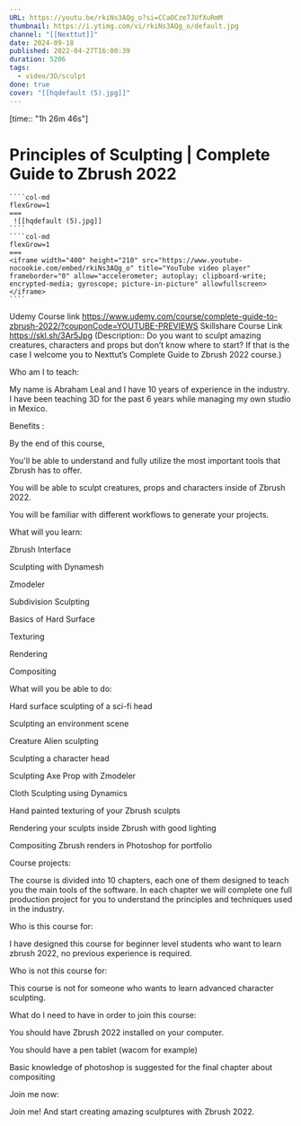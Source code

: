 ```yaml
---
URL: https://youtu.be/rkiNs3AQg_o?si=CCaOCze7JUfXuRmM
thumbnail: https://i.ytimg.com/vi/rkiNs3AQg_o/default.jpg
channel: "[[Nexttut]]"
date: 2024-09-18
published: 2022-04-27T16:00:39
duration: 5206
tags:
  - video/3D/sculpt
done: true
cover: "[[hqdefault (5).jpg]]"
---
```

[time:: "1h 26m 46s"]
# Principles of Sculpting | Complete Guide to Zbrush 2022
`````col
````col-md
flexGrow=1
===
 ![[hqdefault (5).jpg]]
````
````col-md
flexGrow=1
===
<iframe width="400" height="210" src="https://www.youtube-nocookie.com/embed/rkiNs3AQg_o" title="YouTube video player" frameborder="0" allow="accelerometer; autoplay; clipboard-write; encrypted-media; gyroscope; picture-in-picture" allowfullscreen></iframe>
````
`````
Udemy Course link https://www.udemy.com/course/complete-guide-to-zbrush-2022/?couponCode=YOUTUBE-PREVIEWS
Skillshare Course Link https://skl.sh/3Ar5Jpg
(Description:: Do you want to sculpt amazing creatures, characters and props but don’t know where to start? If that is the case I welcome you to Nexttut’s Complete Guide to Zbrush 2022 course.)

Who am I to teach:

My name is Abraham Leal and I have 10 years of experience in the industry. I have been teaching 3D for the past 6 years while managing my own studio in Mexico.

Benefits :

By the end of this course,

You'll be able to understand and fully utilize the most important tools that Zbrush has to offer.

You will be able to sculpt creatures, props and characters inside of Zbrush 2022.

You will be familiar with different workflows to generate your projects.

What will you learn:

Zbrush Interface

Sculpting with Dynamesh

Zmodeler

Subdivision Sculpting

Basics of Hard Surface

Texturing

Rendering

Compositing

What will you be able to do:

Hard surface sculpting of a sci-fi head

Sculpting an environment scene

Creature Alien sculpting

Sculpting a character head

Sculpting Axe Prop with Zmodeler

Cloth Sculpting using Dynamics

Hand painted texturing of your Zbrush sculpts

Rendering your sculpts inside Zbrush with good lighting

Compositing Zbrush renders in Photoshop for portfolio

Course projects:

The course is divided into 10 chapters, each one of them designed to teach you the main tools of the software. In each chapter we will complete one full production project for you to understand the principles and techniques used in the industry.

Who is this course for:

I have designed this course for beginner level students who want to learn zbrush 2022, no previous experience is required.

Who is not this course for:

This course is not for someone who wants to learn advanced character sculpting.

What do I need to have in order to join this course:

You should have Zbrush 2022 installed on your computer.

You should have a pen tablet (wacom for example)

Basic knowledge of photoshop is suggested for the final chapter about compositing

Join me now:

Join me! And start creating amazing sculptures with Zbrush 2022.
